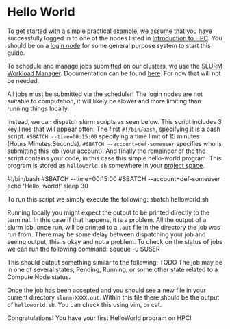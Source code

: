 # Hello World

To get started with a simple practical example, we assume that you have successfully logged in to one of the nodes listed in [Introduction to HPC](Nodes.md). You should be on a [login node](Nodes.md#1-login-nodes) for some general purpose system to start this guide.

To schedule and manage jobs submitted on our clusters, we use the [SLURM Workload Manager](https://en.wikipedia.org/wiki/Slurm_Workload_Manager). Documentation can be found [here](https://slurm.schedmd.com/documentation.html). For now that will not be needed.


<warning>
All jobs must be submitted via the scheduler!
</warning>
The login nodes are not suitable to computation, it will likely be slower and more limiting than running things locally. 

Instead, we can dispatch slurm scripts as seen below. This script includes 3 key lines that will appear often. The first `#!/bin/bash`, specifying it is a bash script. `#SBATCH --time=00:15:00` specifying a time limit of 15 minutes (Hours:Minutes:Seconds). `#SBATCH --account=def-someuser` specifies who is submitting this job (your account). And finally the remainder of the the script contains your code, in this case this simple hello-world program. This program is stored as `helloworld.sh` somewhere in your [project space](Navigating-the-Environment.md).

<code-block lang="Bash" >
#!/bin/bash
#SBATCH --time=00:15:00
#SBATCH --account=def-someuser
echo 'Hello, world!'
sleep 30
</code-block>

To run this script we simply execute the following:
<code-block lang="Bash" prompt="$">sbatch helloworld.sh</code-block>

Running locally you might expect the output to be printed directly to the terminal. In this case if that happens, it is a problem. All the output of a slurm job, once run, will be printed to a `.out` file in the directory the job was run from. There may be some delay between dispatching your job and seeing output, this is okay and not a problem. To check on the status of jobs we can run the following command:
<code-block lang="bash" prompt="$">squeue -u $USER</code-block>

This should output something similar to the following:
<code-block lang="Bash">TODO</code-block>
The job may be in one of several states, Pending, Running, or some other state related to a Compute Node status.

Once the job has been accepted and you should see a new file in your current directory `slurm-XXXX.out`. Within this file there should be the output of `helloworld.sh`. You can check this using vim, or cat.

<note>Congratulations! You have your first HelloWorld program on HPC!</note>




